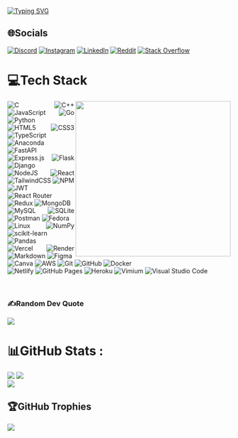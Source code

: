 <!--- 👋 Hi, I’m @SHIKHAR-Bajpai
- 👀 I’m interested in Coding
- 🌱 I’m currently learning C/C++ language
- 💞️ I’m looking to collaborate on C/C++ projects
- 📫 How to reach me bajpaishikhar120@gmail.com
-->

[![Typing SVG](https://readme-typing-svg.demolab.com?font=Fira+Code&weight=900&size=32&duration=4000&pause=800&color=369DFF&width=435&lines=hi%2C+I'm+Shikhar+Bajpai%F0%9F%91%8B)](https://git.io/typing-svg)
## 🌐Socials
[![Discord](https://img.shields.io/badge/Discord-%237289DA.svg?logo=discord&logoColor=white)](htttps://discord.gg/yzNyYpwhx6) [![Instagram](https://img.shields.io/badge/Instagram-%23E4405F.svg?logo=Instagram&logoColor=white)](https://instagram.com/Shikhar__bajpai/?utm_source=qr) [![LinkedIn](https://img.shields.io/badge/LinkedIn-%230077B5.svg?logo=linkedin&logoColor=white)](https://linkedin.com/in/shikhar--bajpai/) [![Reddit](https://img.shields.io/badge/Reddit-%23FF4500.svg?logo=Reddit&logoColor=white)](https://reddit.com/user/shikhar__bajpai/) [![Stack Overflow](https://img.shields.io/badge/-Stackoverflow-FE7A16?logo=stack-overflow&logoColor=white)](https://stackoverflow.com/users/25305527/shikhar-bajpai) 


# 💻Tech Stack
<img align="right" height="350px" src="https://media.giphy.com/media/52Fzb15SPPaE67hwnD/giphy.gif?cid=790b76116iwvapvz3vp86zveractbnqqpm4nqipufjwnallu&ep=v1_gifs_search&rid=giphy.gif&ct=g"  />

<div align="justify">
  
  ![C](https://img.shields.io/badge/c-%2300599C.svg?style=for-the-badge&logo=c&logoColor=white) ![C++](https://img.shields.io/badge/c++-%2300599C.svg?style=for-the-badge&logo=c%2B%2B&logoColor=white)![JavaScript](https://img.shields.io/badge/javascript-%23323330.svg?style=for-the-badge&logo=javascript&logoColor=%23F7DF1E) ![Go](https://img.shields.io/badge/go-%2300ADD8.svg?style=for-the-badge&logo=go&logoColor=white) ![Python](https://img.shields.io/badge/python-3670A0?style=for-the-badge&logo=python&logoColor=ffdd54) <br> ![HTML5](https://img.shields.io/badge/html5-%23E34F26.svg?style=for-the-badge&logo=html5&logoColor=white) ![CSS3](https://img.shields.io/badge/css3-%231572B6.svg?style=for-the-badge&logo=css3&logoColor=white) ![TypeScript](https://img.shields.io/badge/typescript-%23007ACC.svg?style=for-the-badge&logo=typescript&logoColor=white) ![Anaconda](https://img.shields.io/badge/Anaconda-%2344A833.svg?style=for-the-badge&logo=anaconda&logoColor=white) 
  <br>![FastAPI](https://img.shields.io/badge/FastAPI-005571?style=for-the-badge&logo=fastapi) ![Express.js](https://img.shields.io/badge/express.js-%23404d59.svg?style=for-the-badge&logo=express&logoColor=%2361DAFB) ![Flask](https://img.shields.io/badge/flask-%23000.svg?style=for-the-badge&logo=flask&logoColor=white) ![Django](https://img.shields.io/badge/django-%23092E20.svg?style=for-the-badge&logo=django&logoColor=white) <br> ![NodeJS](https://img.shields.io/badge/node.js-6DA55F?style=for-the-badge&logo=node.js&logoColor=white) ![React](https://img.shields.io/badge/react-%2320232a.svg?style=for-the-badge&logo=react&logoColor=%2361DAFB) ![TailwindCSS](https://img.shields.io/badge/tailwindcss-%2338B2AC.svg?style=for-the-badge&logo=tailwind-css&logoColor=white)  ![NPM](https://img.shields.io/badge/NPM-%23000000.svg?style=for-the-badge&logo=npm&logoColor=white) <br> ![JWT](https://img.shields.io/badge/JWT-black?style=for-the-badge&logo=JSON%20web%20tokens)
![React Router](https://img.shields.io/badge/React_Router-CA4245?style=for-the-badge&logo=react-router&logoColor=white) ![Redux](https://img.shields.io/badge/redux-%23593d88.svg?style=for-the-badge&logo=redux&logoColor=white) ![MongoDB](https://img.shields.io/badge/MongoDB-%234ea94b.svg?style=for-the-badge&logo=mongodb&logoColor=white)  <br> ![MySQL](https://img.shields.io/badge/mysql-%2300f.svg?style=for-the-badge&logo=mysql&logoColor=white) ![SQLite](https://img.shields.io/badge/sqlite-%2307405e.svg?style=for-the-badge&logo=sqlite&logoColor=white) ![Postman](https://img.shields.io/badge/Postman-FF6C37?style=for-the-badge&logo=postman&logoColor=white) ![Fedora](https://img.shields.io/badge/Fedora-294172?style=for-the-badge&logo=fedora&logoColor=white) <br> ![Linux](https://img.shields.io/badge/Linux-000000?style=for-the-badge&logo=linux&logoColor=white) ![NumPy](https://img.shields.io/badge/numpy-%23013243.svg?style=for-the-badge&logo=numpy&logoColor=white) ![scikit-learn](https://img.shields.io/badge/scikit--learn-%23F7931E.svg?style=for-the-badge&logo=scikit-learn&logoColor=white)  ![Pandas](https://img.shields.io/badge/pandas-%23150458.svg?style=for-the-badge&logo=pandas&logoColor=white) <br> ![Vercel](https://img.shields.io/badge/vercel-%23000000.svg?style=for-the-badge&logo=vercel&logoColor=white) ![Render](https://img.shields.io/badge/render-%23000000.svg?style=for-the-badge&logo=render&logoColor=white) ![Markdown](https://img.shields.io/badge/markdown-%23000000.svg?style=for-the-badge&logo=markdown&logoColor=white) ![Figma](https://img.shields.io/badge/figma-%23F24E1E.svg?style=for-the-badge&logo=figma&logoColor=white) <br> ![Canva](https://img.shields.io/badge/Canva-%2300C4CC.svg?style=for-the-badge&logo=Canva&logoColor=white) ![AWS](https://img.shields.io/badge/AWS-232F3E?style=for-the-badge&logo=amazon-aws&logoColor=white) ![Git](https://img.shields.io/badge/git-%23F05032.svg?style=for-the-badge&logo=git&logoColor=white) ![GitHub](https://img.shields.io/badge/github-%23121011.svg?style=for-the-badge&logo=github&logoColor=white) ![Docker](https://img.shields.io/badge/docker-%230db7ed.svg?style=for-the-badge&logo=docker&logoColor=white) <br> ![Netlify](https://img.shields.io/badge/Netlify-00C7B7?style=for-the-badge&logo=netlify&logoColor=white) ![GitHub Pages](https://img.shields.io/badge/GitHub_Pages-222222?style=for-the-badge&logo=github-pages&logoColor=white)
![Heroku](https://img.shields.io/badge/Heroku-430098?style=for-the-badge&logo=heroku&logoColor=white) ![Vimium](https://img.shields.io/badge/Vimium-4285F4?style=for-the-badge&logoColor=white) ![Visual Studio Code](https://img.shields.io/badge/VS_Code-007ACC?style=for-the-badge&logo=visual-studio-code&logoColor=white)



</div>
<br>

### ✍️Random Dev Quote
![](https://quotes-github-readme.vercel.app/api?type=horizontal&theme=dark)

# 📊GitHub Stats :
![](https://github-readme-streak-stats.herokuapp.com/?user=shikhar-bajpai&theme=radical&hide_border=false)  ![](https://github-readme-stats.vercel.app/api/top-langs/?username=shikhar-bajpai&theme=radical&hide_border=false&include_all_commits=false&count_private=false&layout=compact) <br>
![](https://github-readme-stats.vercel.app/api?username=shikhar-bajpai&theme=radical&hide_border=false&include_all_commits=false&count_private=false) 

## 🏆GitHub Trophies
![](https://github-trophies.vercel.app/?username=shikhar-bajpai&theme=radical&no-frame=false&no-bg=false&margin-w=4)


###


